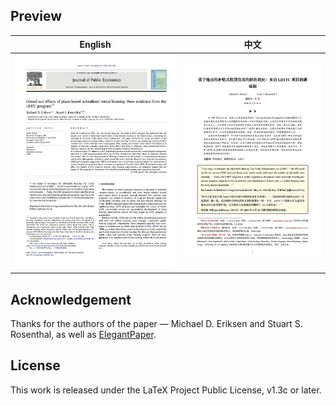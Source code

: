 ## Preview

|                          English                          |                          中文                          |
| :-------------------------------------------------------: | :-------------------------------------------------------: |
| ![first-page-english](figures/the-first-page-english.png) | ![first-page-english](figures/the-first-page-chinese.png) |


## Acknowledgement

Thanks for the authors of the paper — Michael D. Eriksen and Stuart S. Rosenthal, as well as [ElegantPaper](https://github.com/ElegantLaTeX/ElegantPaper).

## License

This work is released under the LaTeX Project Public License, v1.3c or later. 
